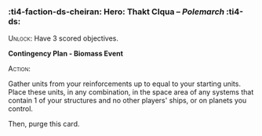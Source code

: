 ### :ti4-faction-ds-cheiran: **Hero**: Thakt Clqua – _Polemarch_ :ti4-ds:

<span style="font-variant:small-caps;">Unlock</span>: Have 3 scored objectives.

**Contingency Plan - Biomass Event**

<span style="font-variant:small-caps;">Action:</span>

Gather units from your reinforcements up to equal to your starting units. 
Place these units, in any combination, in the space area of any systems that contain 1 of your structures and no other players' ships, or on planets you control. 

Then, purge this card.
